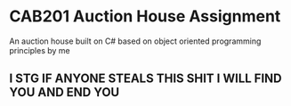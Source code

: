 # CAB201 Auction House Assignment

An auction house built on C# based on object oriented programming principles by me

## I STG IF ANYONE STEALS THIS SHIT I WILL FIND YOU AND END YOU